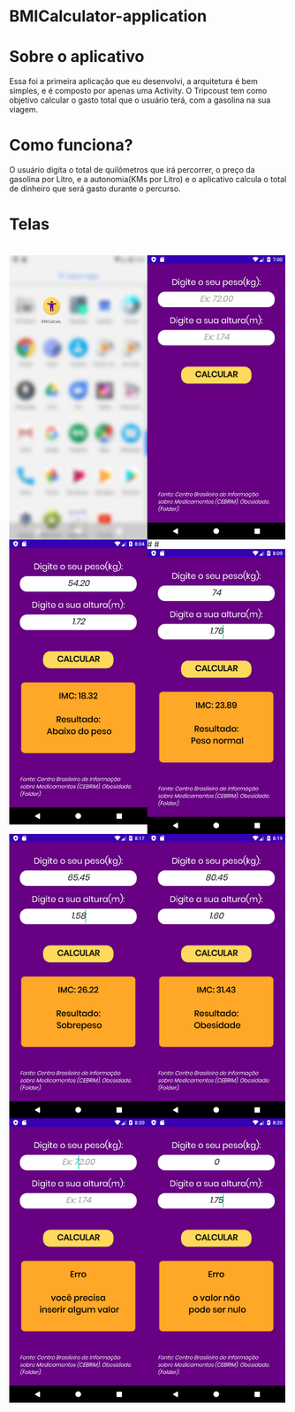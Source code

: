 # BMICalculator-application

# Sobre o aplicativo

Essa foi a primeira aplicação que eu desenvolvi, a arquitetura é bem simples, e é composto por apenas uma Activity. 
O Tripcoust tem como objetivo calcular o gasto total que o usuário terá, com a gasolina na sua viagem.

# Como funciona?

O usuário digita o total de quilômetros que irá percorrer, o preço da gasolina por Litro, e a autonomia(KMs por Litro) e o 
aplicativo calcula o total de dinheiro que será gasto durante o percurso.

# Telas

#

<img alt="imagem da tela inicial" src="https://github.com/MariaLuiza-CS/BMICalculator-application/blob/master/photoicon01.png" width="250" align="left">
<img alt="imagem da tela com dados" src="https://github.com/MariaLuiza-CS/BMICalculator-application/blob/master/photo01.png" width="250" align="left">
#

<img alt="imagem da tela inicial" src="https://github.com/MariaLuiza-CS/BMICalculator-application/blob/master/photoabaixo.png" width="250" align="left">
<img alt="imagem da tela com dados" src="https://github.com/MariaLuiza-CS/BMICalculator-application/blob/master/photonormal.png" width="250" align="left"> 
<img alt="imagem da tela inicial" src="https://github.com/MariaLuiza-CS/BMICalculator-application/blob/master/photosobre.png" width="250" align="left">
<img alt="imagem da tela com dados" src="https://github.com/MariaLuiza-CS/BMICalculator-application/blob/master/photoobesidade.png" width="250" align="left"> 
#

<img alt="imagem da tela inicial" src="https://github.com/MariaLuiza-CS/BMICalculator-application/blob/master/photonull.png" width="250" align="left">
<img alt="imagem da tela inicial" src="https://github.com/MariaLuiza-CS/BMICalculator-application/blob/master/photonulo.png" width="250" align="left">
